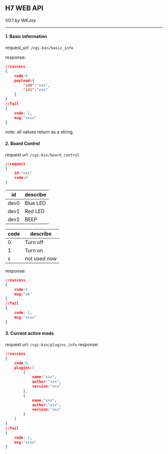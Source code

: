 ## H7 WEB API

_V0.1 by WKJay_

--------------------

#### 1. Basic information

request_url: `/cgi-bin/basic_info`

response:

```json
//success
{
    code:0
    payload:{
        "id0":"xxx",
        "id1":"xxx"
    }
}
//fail
{
    code:-1,
    msg:"xxxx"
}
```

note: all values return as a string.

#### 2. Board Control

request url: `/cgi-bin/board_control`

```json
//request
{
    id:"xxx"
    code:0
}
```

| id   | describe |
| ---- | -------- |
| dev0 | Blue LED |
| dev1 | Red LED  |
| dev2 | BEEP     |

| code | describe     |
| ---- | ------------ |
| 0    | Turn off     |
| 1    | Turn on      |
| x    | not used now |

response:

```json
//success
{
    code:0
    msg:"ok"
}
//fail
{
    code:-1,
    msg:"xxxx"
}
```

#### 3. Current active mods

request url: `/cgi-bin/plugins_info`
response:

```json
//success
{
    code:0
    plugins:[
        {
            name:"xxx",
            author:"xxx",
            version:"xxx"
        },
        {
            name:"xxx",
            author:"xxx",
            version:"xxx"
        }
    ]
}
//fail
{
    code:-1,
    msg:"xxxx"
}
```